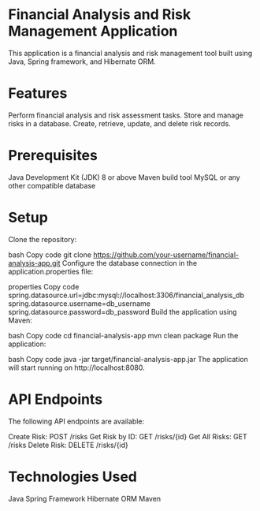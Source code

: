 # Financial Analysis and Risk Management Application
This application is a financial analysis and risk management tool built using Java, Spring framework, and Hibernate ORM.

# Features
Perform financial analysis and risk assessment tasks.
Store and manage risks in a database.
Create, retrieve, update, and delete risk records.

# Prerequisites
Java Development Kit (JDK) 8 or above
Maven build tool
MySQL or any other compatible database

# Setup
Clone the repository:

bash
Copy code
git clone https://github.com/your-username/financial-analysis-app.git
Configure the database connection in the application.properties file:

properties
Copy code
spring.datasource.url=jdbc:mysql://localhost:3306/financial_analysis_db
spring.datasource.username=db_username
spring.datasource.password=db_password
Build the application using Maven:

bash
Copy code
cd financial-analysis-app
mvn clean package
Run the application:

bash
Copy code
java -jar target/financial-analysis-app.jar
The application will start running on http://localhost:8080.

# API Endpoints
The following API endpoints are available:

Create Risk: POST /risks
Get Risk by ID: GET /risks/{id}
Get All Risks: GET /risks
Delete Risk: DELETE /risks/{id}

# Technologies Used
Java
Spring Framework
Hibernate ORM
Maven
